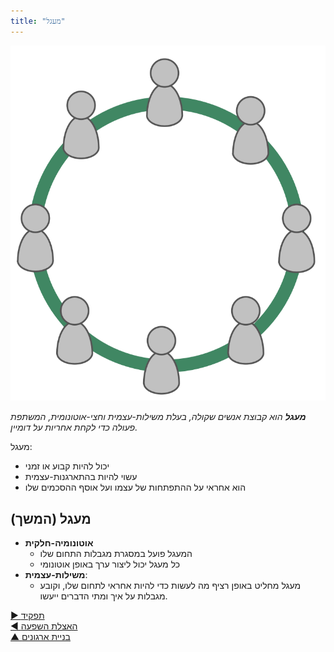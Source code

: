 ```yaml
---
title: "מעגל"
---
```



![right,fit](img/circle/circle.png)

_**מעגל** הוא קבוצת אנשים שקולה, בעלת משילות-עצמית וחצי-אוטונומית, המשתפת פעולה כדי לקחת אחריות על דומיין._

מעגל:

- יכול להיות קבוע או זמני
- עשוי להיות בהתארגנות-עצמית
- הוא אחראי על ההתפתחות של עצמו ועל אוסף ההסכמים שלו


## מעגל (המשך)

- **אוטונומיה-חלקית** 
    - המעגל פועל במסגרת מגבלות התחום שלו
    - כל מעגל יכול ליצור ערך באופן אוטונומי
- **משילות-עצמית**: 
    - מעגל מחליט באופן רציף מה לעשות כדי להיות אחראי לתחום שלו, וקובע מגבלות על איך ומתי הדברים ייעשו.

[&#9654; תפקיד](role.html)<br/>[&#9664; האצלת השפעה](delegate-influence.html)<br/>[&#9650; בניית ארגונים](building-organizations.html)

